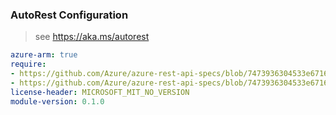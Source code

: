 ### AutoRest Configuration

> see https://aka.ms/autorest

``` yaml
azure-arm: true
require:
- https://github.com/Azure/azure-rest-api-specs/blob/7473936304533e6716fc4563401bf265dda4cb64/specification/connectedvmware/resource-manager/readme.md
- https://github.com/Azure/azure-rest-api-specs/blob/7473936304533e6716fc4563401bf265dda4cb64/specification/connectedvmware/resource-manager/readme.go.md
license-header: MICROSOFT_MIT_NO_VERSION
module-version: 0.1.0

```